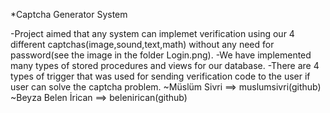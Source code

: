 *Captcha Generator System


-Project aimed that any system can implemet verification using our 4 different captchas(image,sound,text,math) without any need for password(see the image in the folder Login.png).
-We have implemented many types of stored procedures and views for our database.
-There are 4 types of trigger that was used for sending verification code to the user if user can solve the captcha problem.
~Müslüm Sivri ==> muslumsivri(github)
~Beyza Belen İrican ==> belenirican(github)
